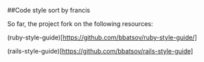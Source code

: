 ##Code style sort by francis

So far, the project fork on the following resources:

(ruby-style-guide)[https://github.com/bbatsov/ruby-style-guide/]

(rails-style-guide)[https://github.com/bbatsov/rails-style-guide]
